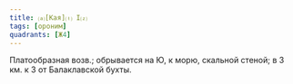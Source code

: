 ```yaml
---
title: ⒜[Кая]⒯ I⒵
tags: [ороним]
quadrants: [Ж4]
---
```


Платообразная возв.; обрывается на Ю, к морю, скальной стеной; в 3 км. к З от
Балаклавской бухты.
